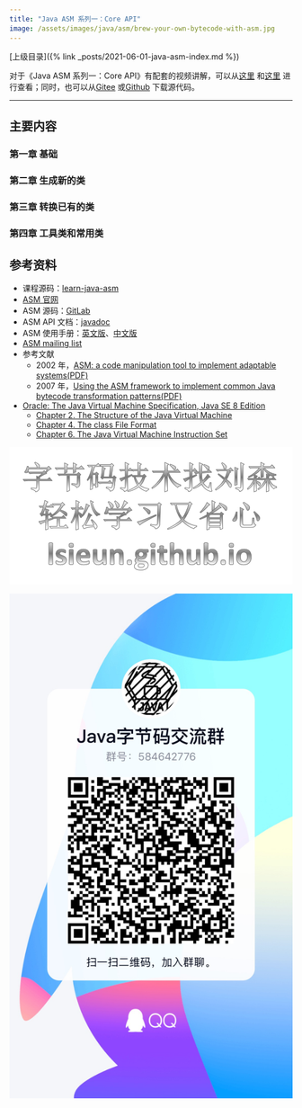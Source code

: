 ```yaml
---
title: "Java ASM 系列一：Core API"
image: /assets/images/java/asm/brew-your-own-bytecode-with-asm.jpg
---
```


[上级目录]({% link _posts/2021-06-01-java-asm-index.md %})

对于《Java ASM 系列一：Core API》有配套的视频讲解，可以从[这里](https://edu.51cto.com/course/28517.html) 和[这里](https://space.bilibili.com/1321054247/channel/seriesdetail?sid=381716&ctype=0) 进行查看；同时，也可以从[Gitee](https://gitee.com/lsieun/learn-java-asm) 或[Github](https://github.com/lsieun/learn-java-asm) 下载源代码。

---

## 主要内容

### 第一章 基础



### 第二章 生成新的类



### 第三章 转换已有的类



### 第四章 工具类和常用类




## 参考资料

- 课程源码：[learn-java-asm](https://gitee.com/lsieun/learn-java-asm)
- [ASM 官网](https://asm.ow2.io/)
- ASM 源码：[GitLab](https://gitlab.ow2.org/asm/asm)
- ASM API 文档：[javadoc](https://asm.ow2.io/javadoc/index.html)
- ASM 使用手册：[英文版](https://asm.ow2.io/asm4-guide.pdf)、[中文版](https://www.yuque.com/mikaelzero/asm)
- [ASM mailing list](https://mail.ow2.org/wws/info/asm)
- 参考文献
    - 2002 年，[ASM: a code manipulation tool to implement adaptable systems(PDF)](/assets/pdf/asm-eng.pdf)
    - 2007 年，[Using the ASM framework to implement common Java bytecode transformation patterns(PDF)](/assets/pdf/asm-transformations.pdf)
- [Oracle: The Java Virtual Machine Specification, Java SE 8 Edition](https://docs.oracle.com/javase/specs/jvms/se8/html/index.html)
  - [Chapter 2. The Structure of the Java Virtual Machine](https://docs.oracle.com/javase/specs/jvms/se8/html/jvms-2.html)
  - [Chapter 4. The class File Format](https://docs.oracle.com/javase/specs/jvms/se8/html/jvms-4.html)
  - [Chapter 6. The Java Virtual Machine Instruction Set](https://docs.oracle.com/javase/specs/jvms/se8/html/jvms-6.html)

![学习字节码技术 - lsieun.github.io](/assets/images/java/bytecode-lsieun.png)

![QQ Group](/assets/images/contact/qq-group.jpg)

